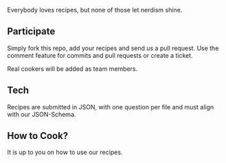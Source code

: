 Everybody loves recipes, but none of those let nerdism shine.

## Participate

Simply fork this repo, add your recipes and send us a pull request. 
Use the comment feature for commits and pull requests or create a ticket.

Real cookers will be added as team members.

## Tech

Recipes are submitted in JSON, with one question per file and must 
align with our JSON-Schema.

## How to Cook?

It is up to you on how to use our recipes.
